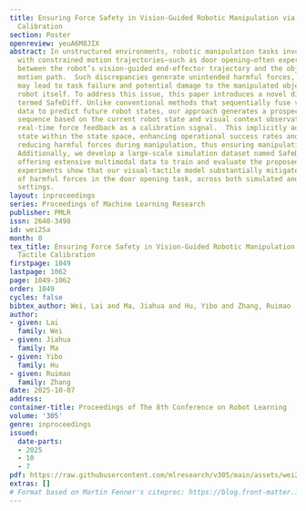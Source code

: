 ```yaml
---
title: Ensuring Force Safety in Vision-Guided Robotic Manipulation via Implicit Tactile
  Calibration
section: Poster
openreview: yeuA6M8JIX
abstract: In unstructured environments, robotic manipulation tasks involving objects
  with constrained motion trajectories—such as door opening—often experience discrepancies
  between the robot’s vision-guided end-effector trajectory and the object’s constrained
  motion path.  Such discrepancies generate unintended harmful forces, which, if exacerbated,
  may lead to task failure and potential damage to the manipulated objects or the
  robot itself. To address this issue, this paper introduces a novel diffusion framework,
  termed SafeDiff. Unlike conventional methods that sequentially fuse visual and tactile
  data to predict future robot states, our approach generates a prospective state
  sequence based on the current robot state and visual context observations, using
  real-time force feedback as a calibration signal.  This implicitly adjusts the robot’s
  state within the state space, enhancing operational success rates and significantly
  reducing harmful forces during manipulation, thus ensuring manipulation force safety.
  Additionally, we develop a large-scale simulation dataset named SafeDoorManip50k,
  offering extensive multimodal data to train and evaluate the proposed method. Extensive
  experiments show that our visual-tactile model substantially mitigates the risk
  of harmful forces in the door opening task, across both simulated and real-world
  settings.
layout: inproceedings
series: Proceedings of Machine Learning Research
publisher: PMLR
issn: 2640-3498
id: wei25a
month: 0
tex_title: Ensuring Force Safety in Vision-Guided Robotic Manipulation via Implicit
  Tactile Calibration
firstpage: 1049
lastpage: 1062
page: 1049-1062
order: 1049
cycles: false
bibtex_author: Wei, Lai and Ma, Jiahua and Hu, Yibo and Zhang, Ruimao
author:
- given: Lai
  family: Wei
- given: Jiahua
  family: Ma
- given: Yibo
  family: Hu
- given: Ruimao
  family: Zhang
date: 2025-10-07
address:
container-title: Proceedings of The 8th Conference on Robot Learning
volume: '305'
genre: inproceedings
issued:
  date-parts:
  - 2025
  - 10
  - 7
pdf: https://raw.githubusercontent.com/mlresearch/v305/main/assets/wei25a/wei25a.pdf
extras: []
# Format based on Martin Fenner's citeproc: https://blog.front-matter.io/posts/citeproc-yaml-for-bibliographies/
---
```

